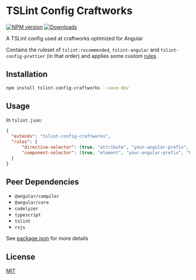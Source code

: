 # TSLint Config Craftworks

[![NPM version](https://img.shields.io/npm/v/tslint-config-craftworks.svg?style=flat)](https://www.npmjs.com/package/tslint-config-craftworks)
[![Downloads](http://img.shields.io/npm/dm/tslint-config-craftworks.svg?style=flat)](https://npmjs.org/package/tslint-config-craftworks)

A TSLint config used at craftworks optimized for Angular

Contains the ruleset of `tslint:recommended`, `tslint-angular` and `tslint-config-prettier` (in that order) and applies some custom [rules](tslint.js).

## Installation

```sh
npm install tslint-config-craftworks --save-dev
```

## Usage

In `tslint.json`:

```json
{
  "extends": "tslint-config-craftworks",
  "rules": {
      "directive-selector": [true, "attribute", "your-angular-prefix", "camelCase"],
      "component-selector": [true, "element", "your-angular-prefix", "kebab-case"],
  }
}
```

## Peer Dependencies

 - `@angular/compiler`
 - `@angular/core`
 - `codelyzer`
 - `typescript`
 - `tslint`
 - `rxjs`

See [package.json](package.json) for more details

## License

[MIT](LICENSE)
